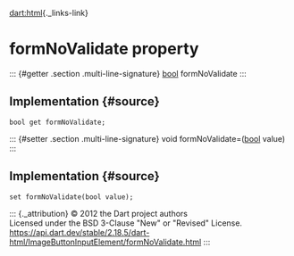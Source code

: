 [dart:html](../../dart-html/dart-html-library){._links-link}

formNoValidate property
=======================

::: {#getter .section .multi-line-signature}
[bool](../../dart-core/bool-class) formNoValidate
:::

Implementation {#source}
--------------

``` {.language-dart data-language="dart"}
bool get formNoValidate;
```

::: {#setter .section .multi-line-signature}
void formNoValidate=([bool](../../dart-core/bool-class) value)
:::

Implementation {#source}
--------------

``` {.language-dart data-language="dart"}
set formNoValidate(bool value);
```

::: {._attribution}
© 2012 the Dart project authors\
Licensed under the BSD 3-Clause \"New\" or \"Revised\" License.\
<https://api.dart.dev/stable/2.18.5/dart-html/ImageButtonInputElement/formNoValidate.html>
:::
